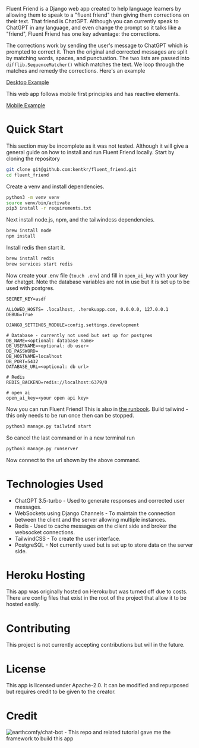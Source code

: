
Fluent Friend is a Django web app created to help language learners by allowing them to speak to a "fluent
friend" then giving them corrections on their text. That friend is ChatGPT. Although you can currently speak to ChatGPT in any language, and even
change the prompt so it talks like a "friend", Fluent Friend has one key advantage: the corrections.

The corrections work by sending the user's message to ChatGPT which is prompted to correct it. Then the original and corrected messages are split
by matching words, spaces, and punctuation. The two lists are passed into `difflib.SequenceMatcher()` which matches the text. We loop through
the matches and remedy the corrections. Here's an example

[Desktop Example](examples/example_fr.png)

This web app follows mobile first principles and has reactive elements.

[Mobile Example](examples/example_fr_mobile.png)

# Quick Start

This section may be incomplete as it was not tested. Although it will give a general guide on how to install and run Fluent Friend locally. Start by cloning the repository

```sh
git clone git@github.com:kentkr/fluent_friend.git
cd fluent_friend
```

Create a venv and install dependencies.

```sh
python3 -m venv venv
source venv/bin/activate
pip3 install -r requirements.txt
```

Next install node.js, npm, and the tailwindcss dependencies.

```sh
brew install node
npm install
```

Install redis then start it. 

```sh
brew install redis
brew services start redis
```

Now create your .env file (`touch .env`) and fill in `open_ai_key` with your key for chatgpt. Note the database variables are not in use but 
it is set up to be used with postgres.

```
SECRET_KEY=asdf

ALLOWED_HOSTS= .localhost, .herokuapp.com, 0.0.0.0, 127.0.0.1
DEBUG=True

DJANGO_SETTINGS_MODULE=config.settings.development

# Database - currently not used but set up for postgres
DB_NAME=<optional: database name>
DB_USERNAME=<optional: db user>
DB_PASSWORD=
DB_HOSTNAME=localhost
DB_PORT=5432
DATABASE_URL=<optional: db url>

# Redis
REDIS_BACKEND=redis://localhost:6379/0

# open ai
open_ai_key=<your open api key>
```

Now you can run Fluent Friend! This is also in [the runbook](run_book.txt). Build tailwind - this only needs to be run once then can be stopped.

```sh
python3 manage.py tailwind start
```

So cancel the last command or in a new terminal run

```sh
python3 manage.py runserver
```

Now connect to the url shown by the above command.

# Technologies Used

- ChatGPT 3.5-turbo - Used to generate responses and corrected user messages.
- WebSockets using Django Channels - To maintain the connection between the client and the server allowing multiple instances.
- Redis - Used to cache messages on the client side and broker the websocket connections.
- TailwindCSS - To create the user interface.
- PostgreSQL - Not currently used but is set up to store data on the server side.

# Heroku Hosting

This app was originally hosted on Heroku but was turned off due to costs. There are config files that exist in the root of the project that allow it to be hosted easily.

# Contributing

This project is not currently accepting contributions but will in the future. 

# License

This app is licensed under Apache-2.0. It can be modified and repurposed but requires credit to be given to the creator.

# Credit

![earthcomfy/chat-bot](https://github.com/earthcomfy/chat-bot) - This repo and related tutorial gave me the framework to build this app
